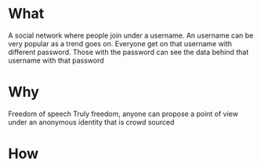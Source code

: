 # What
A social network where people join under a username.
An username can be very popular as a trend goes on.
Everyone get on that username with different password.
Those with the password can see the data behind that username with that password

# Why
Freedom of speech
Truly freedom, anyone can propose a point of view under an anonymous identity that is crowd sourced

# How
